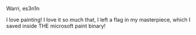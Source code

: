 Warri, es3n1n

I love painting! I love it so much that, I left a flag in my masterpiece, which I saved inside THE microsoft paint binary!
